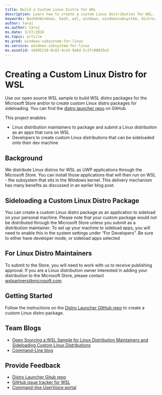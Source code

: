 ```yaml
---
title: Build a Custom Linux Distro for WSL
description: Learn how to create a custom Linux distribution for WSL.
keywords: BashOnWindows, bash, wsl, windows, windowssubsystem, distro, custom
author: taraj
ms.author: taraj
ms.date: 3/27/2018
ms.topic: article
ms.prod: windows-subsystem-for-linux
ms.service: windows-subsystem-for-linux
ms.assetid: a5095219-0c82-4ce5-9a6d-5c2fc00835a3
---
```


# Creating a Custom Linux Distro for WSL

Use our open source WSL sample to build WSL distro packages for the Microsoft Store and/or to create custom Linux distro packages for sideloading. You can find the [distro launcher repo](https://github.com/Microsoft/WSL-DistroLauncher) on GitHub.

This project enables:
* Linux distribution maintainers to package and submit a Linux distribution as an appx that runs on WSL
* Developers to create custom Linux distributions that can be sideloaded onto their dev machine

## Background
We distribute Linux distros for WSL as UWP applications through the Microsoft Store. You can install those applications that will then run on WSL - the subsystem that sits in the Windows kernel. This delivery mechanism has many benefits as discussed in an earlier blog post.

## Sideloading a Custom Linux Distro Package
You can create a custom Linux distro package as an application to sideload on your personal machine. Please note that your custom package would not be distributed through the Microsoft Store unless you submit as a distribution maintainer.
To set up your machine to sideload apps, you will need to enable this in the system settings under “For Developers”.  Be sure to either have developer mode, or sideload apps selected

## For Linux Distro Maintainers
To submit to the Store, you will need to work with us to receive publishing approval. If you are a Linux distribution owner interested in adding your distribution to the Microsoft Store, please contact wslpartners@microsoft.com.

## Getting Started
Follow the instructions on the [Distro Launcher GitHub repo](https://github.com/Microsoft/WSL-DistroLauncher) to create a custom Linux distro package.

 
## Team Blogs
*  [Open Sourcing a WSL Sample for Linux Distribution Maintainers and Sideloading Custom Linux Distributions](https://blogs.msdn.microsoft.com/commandline/2018/03/26/wsl-distro-launcher/)
* [Command-Line blog](https://blogs.msdn.microsoft.com/commandline/)

## Provide Feedback
* [Distro Launcher Gitub repo](https://github.com/Microsoft/WSL-DistroLauncher)
* [GitHub issue tracker for WSL](https://github.com/Microsoft/BashOnWindows/issues)
* [Command-line UserVoice portal](https://wpdev.uservoice.com/forums/266908-command-prompt-console-bash-on-ubuntu-on-windo/category/161892-bash)
